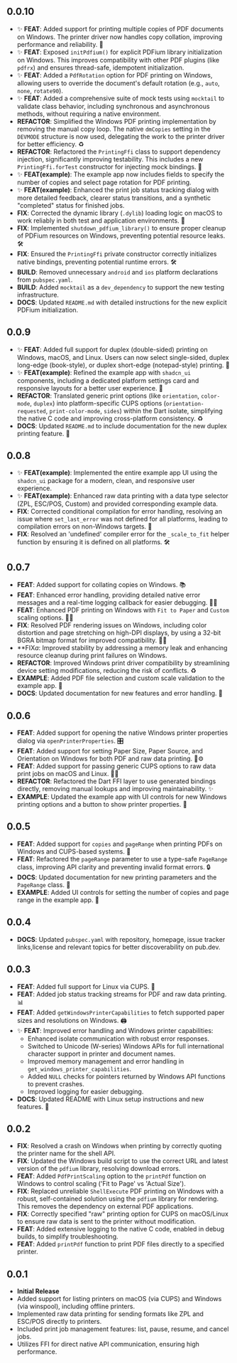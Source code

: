 ## 0.0.10

* ✨ **FEAT**: Added support for printing multiple copies of PDF documents on Windows. The printer driver now handles copy collation, improving performance and reliability. 🔢
* ✨ **FEAT**: Exposed `initPdfium()` for explicit PDFium library initialization on Windows. This improves compatibility with other PDF plugins (like `pdfrx`) and ensures thread-safe, idempotent initialization.
* ✨ **FEAT**: Added a `PdfRotation` option for PDF printing on Windows, allowing users to override the document's default rotation (e.g., `auto`, `none`, `rotate90`).
* ✨ **FEAT**: Added a comprehensive suite of mock tests using `mocktail` to validate class behavior, including synchronous and asynchronous methods, without requiring a native environment.
* **REFACTOR**: Simplified the Windows PDF printing implementation by removing the manual copy loop. The native `dmCopies` setting in the `DEVMODE` structure is now used, delegating the work to the printer driver for better efficiency. ♻️
* **REFACTOR**: Refactored the `PrintingFfi` class to support dependency injection, significantly improving testability. This includes a new `PrintingFfi.forTest` constructor for injecting mock bindings. 🧪
* ✨ **FEAT(example)**: The example app now includes fields to specify the number of copies and select page rotation for PDF printing.
* ✨ **FEAT(example)**: Enhanced the print job status tracking dialog with more detailed feedback, clearer status transitions, and a synthetic "completed" status for finished jobs.
* **FIX**: Corrected the dynamic library (`.dylib`) loading logic on macOS to work reliably in both test and application environments. 🐛
* **FIX**: Implemented `shutdown_pdfium_library()` to ensure proper cleanup of PDFium resources on Windows, preventing potential resource leaks. 🛠️
* **FIX**: Ensured the `PrintingFfi` private constructor correctly initializes native bindings, preventing potential runtime errors. 🛠️
* **BUILD**: Removed unnecessary `android` and `ios` platform declarations from `pubspec.yaml`.
* **BUILD**: Added `mocktail` as a `dev_dependency` to support the new testing infrastructure.
* **DOCS**: Updated `README.md` with detailed instructions for the new explicit PDFium initialization.

## 0.0.9

* ✨ **FEAT**: Added full support for duplex (double-sided) printing on Windows, macOS, and Linux. Users can now select single-sided, duplex long-edge (book-style), or duplex short-edge (notepad-style) printing. 📖
* ✨ **FEAT(example)**: Refined the example app with `shadcn_ui` components, including a dedicated platform settings card and responsive layouts for a better user experience. 🎨
* **REFACTOR**: Translated generic print options (like `orientation`, `color-mode`, `duplex`) into platform-specific CUPS options (`orientation-requested`, `print-color-mode`, `sides`) within the Dart isolate, simplifying the native C code and improving cross-platform consistency. ♻️
* **DOCS**: Updated `README.md` to include documentation for the new duplex printing feature. 📝

## 0.0.8

* ✨ **FEAT(example)**: Implemented the entire example app UI using the `shadcn_ui` package for a modern, clean, and responsive user experience.
* ✨ **FEAT(example)**: Enhanced raw data printing with a data type selector (ZPL, ESC/POS, Custom) and provided corresponding example data.
* **FIX**: Corrected conditional compilation for error handling, resolving an issue where `set_last_error` was not defined for all platforms, leading to compilation errors on non-Windows targets. 🐛
* **FIX**: Resolved an 'undefined' compiler error for the `_scale_to_fit` helper function by ensuring it is defined on all platforms. 🛠️

## 0.0.7

* **FEAT**: Added support for collating copies on Windows. 📚
* **FEAT**: Enhanced error handling, providing detailed native error messages and a real-time logging callback for easier debugging. 🕵️‍♂️
* **FEAT**: Enhanced PDF printing on Windows with `Fit to Paper` and `Custom` scaling options. 📄✨
* **FIX**: Resolved PDF rendering issues on Windows, including color distortion and page stretching on high-DPI displays, by using a 32-bit BGRA bitmap format for improved compatibility. 🐛🎨
* **FIX*a*: Improved stability by addressing a memory leak and enhancing resource cleanup during print failures on Windows.
* **REFACTOR**: Improved Windows print driver compatibility by streamlining device setting modifications, reducing the risk of conflicts. ♻️
* **EXAMPLE**: Added PDF file selection and custom scale validation to the example app. 🎨
* **DOCS**: Updated documentation for new features and error handling. 📝

## 0.0.6

* **FEAT**: Added support for opening the native Windows printer properties dialog via `openPrinterProperties`. 🎛️
* **FEAT**: Added support for setting Paper Size, Paper Source, and Orientation on Windows for both PDF and raw data printing. 📄⚙️
* **FEAT**: Added support for passing generic CUPS options to raw data print jobs on macOS and Linux. 🐧🍎
* **REFACTOR**: Refactored the Dart FFI layer to use generated bindings directly, removing manual lookups and improving maintainability. ✨
* **EXAMPLE**: Updated the example app with UI controls for new Windows printing options and a button to show printer properties. 🎨

## 0.0.5

* **FEAT**: Added support for `copies` and `pageRange` when printing PDFs on Windows and CUPS-based systems. 🔢
* **FEAT**: Refactored the `pageRange` parameter to use a type-safe `PageRange` class, improving API clarity and preventing invalid format errors. 🔒
* **DOCS**: Updated documentation for new printing parameters and the `PageRange` class. 📝
* **EXAMPLE**: Added UI controls for setting the number of copies and page range in the example app. 🎨

## 0.0.4

* **DOCS**: Updated `pubspec.yaml` with repository, homepage, issue tracker links,license and relevant topics for better discoverability on pub.dev.

## 0.0.3

* **FEAT**: Added full support for Linux via CUPS. 🚀
* **FEAT**: Added job status tracking streams for PDF and raw data printing. 📊
* **FEAT**: Added `getWindowsPrinterCapabilities` to fetch supported paper sizes and resolutions on Windows. 🖨️
* ✨ **FEAT**: Improved error handling and Windows printer capabilities:
    *   Enhanced isolate communication with robust error responses.
    *   Switched to Unicode (W-series) Windows APIs for full international character support in printer and document names.
    *   Improved memory management and error handling in `get_windows_printer_capabilities`.
    *   Added `NULL` checks for pointers returned by Windows API functions to prevent crashes.
    *   Improved logging for easier debugging.
* **DOCS**: Updated README with Linux setup instructions and new features. 📝

## 0.0.2

* **FIX**: Resolved a crash on Windows when printing by correctly quoting the printer name for the shell API.
* **FIX**: Updated the Windows build script to use the correct URL and latest version of the `pdfium` library, resolving download errors.
* **FEAT**: Added `PdfPrintScaling` option to the `printPdf` function on Windows to control scaling ('Fit to Page' vs 'Actual Size').
* **FIX**: Replaced unreliable `ShellExecute` PDF printing on Windows with a robust, self-contained solution using the `pdfium` library for rendering. This removes the dependency on external PDF applications.
* **FIX**: Correctly specified "raw" printing option for CUPS on macOS/Linux to ensure raw data is sent to the printer without modification.
* **FEAT**: Added extensive logging to the native C code, enabled in debug builds, to simplify troubleshooting.
* **FEAT**: Added `printPdf` function to print PDF files directly to a specified printer.

## 0.0.1

* **Initial Release**
* Added support for listing printers on macOS (via CUPS) and Windows (via winspool), including offline printers.
* Implemented raw data printing for sending formats like ZPL and ESC/POS directly to printers.
* Included print job management features: list, pause, resume, and cancel jobs.
* Utilizes FFI for direct native API communication, ensuring high performance.

